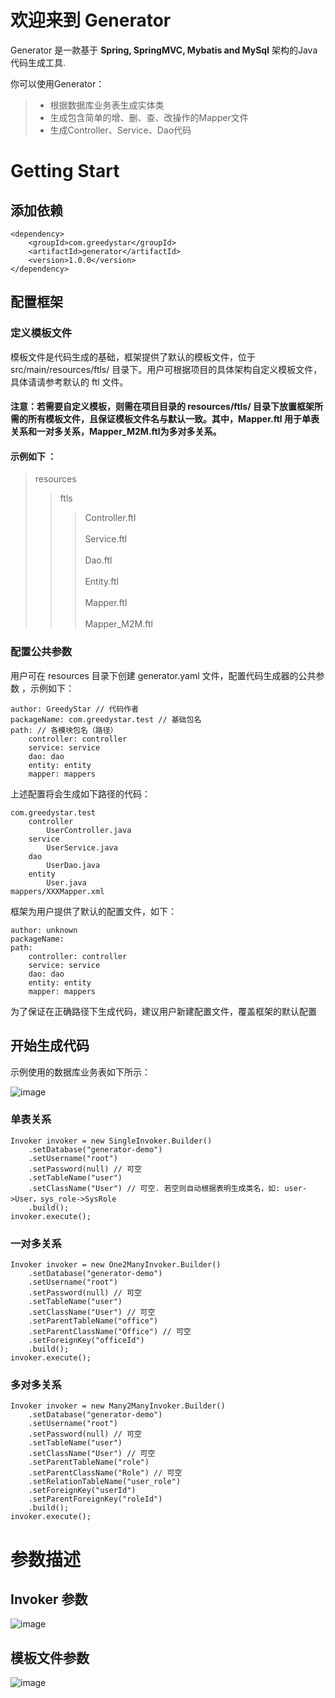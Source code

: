 
# 欢迎来到 Generator

Generator 是一款基于 **Spring, SpringMVC, Mybatis and MySql** 架构的Java代码生成工具.  

你可以使用Generator：
> * 根据数据库业务表生成实体类
> * 生成包含简单的增、删、查、改操作的Mapper文件
> * 生成Controller、Service、Dao代码

  
# Getting Start  

## 添加依赖

    <dependency>
	    <groupId>com.greedystar</groupId>
	    <artifactId>generator</artifactId>
	    <version>1.0.0</version>
	</dependency>

  
## 配置框架
  
### 定义模板文件
  
模板文件是代码生成的基础，框架提供了默认的模板文件，位于 src/main/resources/ftls/ 目录下。用户可根据项目的具体架构自定义模板文件，具体请请参考默认的 ftl 文件。

####  注意：若需要自定义模板，则需在项目目录的 resources/ftls/ 目录下放置框架所需的所有模板文件，且保证模板文件名与默认一致。其中，Mapper.ftl 用于单表关系和一对多关系，Mapper_M2M.ftl为多对多关系。
#### 示例如下 ：
> resources  
>> ftls  
>>> Controller.ftl<br>  
>>> Service.ftl<br>  
>>> Dao.ftl<br>  
>>> Entity.ftl<br>  
>>> Mapper.ftl<br>  
>>> Mapper_M2M.ftl<br>  
  
  
### 配置公共参数

用户可在 resources 目录下创建 generator.yaml 文件，配置代码生成器的公共参数 ，示例如下：

    author: GreedyStar // 代码作者
    packageName: com.greedystar.test // 基础包名
    path: // 各模块包名（路径）
	    controller: controller
	    service: service
	    dao: dao
	    entity: entity
	    mapper: mappers

上述配置将会生成如下路径的代码：

    com.greedystar.test
        controller
            UserController.java 
        service
            UserService.java 
        dao
            UserDao.java 
        entity
            User.java 
    mappers/XXXMapper.xml  

框架为用户提供了默认的配置文件，如下：

    author: unknown
    packageName: 
    path: 
	    controller: controller
	    service: service
	    dao: dao
	    entity: entity
	    mapper: mappers

为了保证在正确路径下生成代码，建议用户新建配置文件，覆盖框架的默认配置

## 开始生成代码 

示例使用的数据库业务表如下所示：

![image](https://github.com/GreedyStar/generator/raw/master/screenshots/tables.png)  
  
### 单表关系
```  
Invoker invoker = new SingleInvoker.Builder()  
	.setDatabase("generator-demo")
	.setUsername("root")
	.setPassword(null) // 可空
	.setTableName("user")
	.setClassName("User") // 可空. 若空则自动根据表明生成类名，如: user->User，sys_role->SysRole  
	.build();
invoker.execute();  
```  
### 一对多关系
```  
Invoker invoker = new One2ManyInvoker.Builder()  
	.setDatabase("generator-demo")
	.setUsername("root")
	.setPassword(null) // 可空
	.setTableName("user")
	.setClassName("User") // 可空
	.setParentTableName("office")
	.setParentClassName("Office") // 可空
	.setForeignKey("officeId")
	.build();
invoker.execute();  
```  
### 多对多关系 
```  
Invoker invoker = new Many2ManyInvoker.Builder()  
	.setDatabase("generator-demo") 
	.setUsername("root") 
	.setPassword(null) // 可空 
	.setTableName("user") 
	.setClassName("User") // 可空 
	.setParentTableName("role") 
	.setParentClassName("Role") // 可空
	.setRelationTableName("user_role") 
	.setForeignKey("userId") 
	.setParentForeignKey("roleId") 
	.build();
invoker.execute();  
```  
# 参数描述
  
## Invoker 参数
![image](https://github.com/GreedyStar/generator/raw/master/screenshots/invoker_parameters.jpg)  
## 模板文件参数
![image](https://github.com/GreedyStar/generator/raw/master/screenshots/template_parameters.jpg)